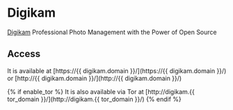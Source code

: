 # Digikam

[Digikam](https://www.digikam.org/) Professional Photo Management with the Power of Open Source

## Access

It is available at [https://{{ digikam.domain }}/](https://{{ digikam.domain }}/) or [http://{{ digikam.domain }}/](http://{{ digikam.domain }}/)

{% if enable_tor %}
It is also available via Tor at [http://digikam.{{ tor_domain }}/](http://digikam.{{ tor_domain }}/)
{% endif %}
